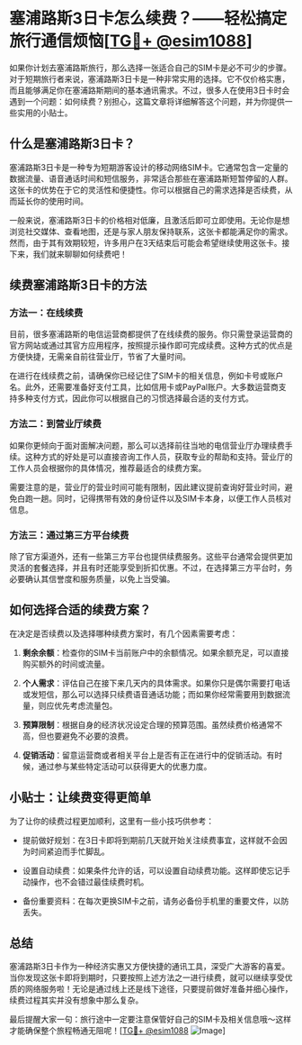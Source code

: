 # 塞浦路斯3日卡怎么续费？——轻松搞定旅行通信烦恼[[TG💪+ @esim1088](https://t.me/s/esim1088)]

如果你计划去塞浦路斯旅行，那么选择一张适合自己的SIM卡是必不可少的步骤。对于短期旅行者来说，塞浦路斯3日卡是一种非常实用的选择。它不仅价格实惠，而且能够满足你在塞浦路斯期间的基本通讯需求。不过，很多人在使用3日卡时会遇到一个问题：如何续费？别担心，这篇文章将详细解答这个问题，并为你提供一些实用的小贴士。

## 什么是塞浦路斯3日卡？

塞浦路斯3日卡是一种专为短期游客设计的移动网络SIM卡。它通常包含一定量的数据流量、语音通话时间和短信服务，非常适合那些在塞浦路斯短暂停留的人群。这张卡的优势在于它的灵活性和便捷性。你可以根据自己的需求选择是否续费，从而延长你的使用时间。

一般来说，塞浦路斯3日卡的价格相对低廉，且激活后即可立即使用。无论你是想浏览社交媒体、查看地图，还是与家人朋友保持联系，这张卡都能满足你的需求。然而，由于其有效期较短，许多用户在3天结束后可能会希望继续使用这张卡。接下来，我们就来聊聊如何续费吧！

## 续费塞浦路斯3日卡的方法

### 方法一：在线续费

目前，很多塞浦路斯的电信运营商都提供了在线续费的服务。你只需登录运营商的官方网站或通过其官方应用程序，按照提示操作即可完成续费。这种方式的优点是方便快捷，无需亲自前往营业厅，节省了大量时间。

在进行在线续费之前，请确保你已经记住了SIM卡的相关信息，例如卡号或账户名。此外，还需要准备好支付工具，比如信用卡或PayPal账户。大多数运营商支持多种支付方式，因此你可以根据自己的习惯选择最合适的支付方式。

### 方法二：到营业厅续费

如果你更倾向于面对面解决问题，那么可以选择前往当地的电信营业厅办理续费手续。这种方式的好处是可以直接咨询工作人员，获取专业的帮助和支持。营业厅的工作人员会根据你的具体情况，推荐最适合的续费方案。

需要注意的是，营业厅的营业时间可能有限制，因此建议提前查询好营业时间，避免白跑一趟。同时，记得携带有效的身份证件以及SIM卡本身，以便工作人员核对信息。

### 方法三：通过第三方平台续费

除了官方渠道外，还有一些第三方平台也提供续费服务。这些平台通常会提供更加灵活的套餐选择，并且有时还能享受到折扣优惠。不过，在选择第三方平台时，务必要确认其信誉度和服务质量，以免上当受骗。

## 如何选择合适的续费方案？

在决定是否续费以及选择哪种续费方案时，有几个因素需要考虑：

1. **剩余余额**：检查你的SIM卡当前账户中的余额情况。如果余额充足，可以直接购买额外的时间或流量。
   
2. **个人需求**：评估自己在接下来几天内的具体需求。如果你只是偶尔需要打电话或发短信，那么可以选择只续费语音通话功能；而如果你经常需要用到数据流量，则应优先考虑流量包。

3. **预算限制**：根据自身的经济状况设定合理的预算范围。虽然续费价格通常不高，但也要避免不必要的浪费。

4. **促销活动**：留意运营商或者相关平台上是否有正在进行中的促销活动。有时候，通过参与某些特定活动可以获得更大的优惠力度。

## 小贴士：让续费变得更简单

为了让你的续费过程更加顺利，这里有一些小技巧供参考：

- 提前做好规划：在3日卡即将到期前几天就开始关注续费事宜，这样就不会因为时间紧迫而手忙脚乱。
  
- 设置自动续费：如果条件允许的话，可以设置自动续费功能。这样即使忘记手动操作，也不会错过最佳续费时机。
  
- 备份重要资料：在每次更换SIM卡之前，请务必备份手机里的重要文件，以防丢失。

## 总结

塞浦路斯3日卡作为一种经济实惠又方便快捷的通讯工具，深受广大游客的喜爱。当你发现这张卡即将到期时，只要按照上述方法之一进行续费，就可以继续享受优质的网络服务啦！无论是通过线上还是线下途径，只要提前做好准备并细心操作，续费过程其实并没有想象中那么复杂。

最后提醒大家一句：旅行途中一定要注意保管好自己的SIM卡及相关信息哦～这样才能确保整个旅程畅通无阻呢！[[TG💪+ @esim1088](https://t.me/s/esim1088) ![Image](https://i.postimg.cc/4NQfJmqS/Snipaste-2025-05-13-00-14-12.png)]